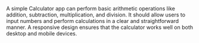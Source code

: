 A simple Calculator app can perform basic arithmetic operations like addition, subtraction, multiplication, and division. It should allow users to input numbers and perform calculations in a clear and straightforward manner. A responsive design ensures that the calculator works well on both desktop and mobile devices.
